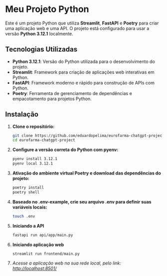 # Meu Projeto Python

Este é um projeto Python que utiliza **Streamlit**, **FastAPI** e **Poetry** para criar uma aplicação web e uma API. O projeto está configurado para usar a versão **Python 3.12.1** localmente.

## Tecnologias Utilizadas

- **Python 3.12.1**: Versão do Python utilizada para o desenvolvimento do projeto.
- **Streamlit**: Framework para criação de aplicações web interativas em Python.
- **FastAPI**: Framework moderno e rápido para construção de APIs com Python.
- **Poetry**: Ferramenta de gerenciamento de dependências e empacotamento para projetos Python.

## Instalação

1. **Clone o repositório:**

   ```bash
   git clone https://github.com/eduardopelima/eurofarma-chatgpt-project
   cd eurofarma-chatgpt-project
   
2. **Configure a versão correta do Python com pyenv:**
    ```bash
   pyenv install 3.12.1
   pyenv local 3.12.1

3. **Ativação do ambiente virtual Poetry e download das dependências do projeto:**
    ```bash
   poetry install
   poetry shell

4. **Baseado no .env-example, crie seu arquivo .env para definir suas variáveis locais:**
    ```bash
   touch .env
    ```

5. **Iniciando a API**
    ```bash
    fastapi run api/app/main.py

6. **Iniciando aplicação web**
    ```bash
    streamlit run frontend/main.py

7. *Acesse a aplicação web na sua rede local, pelo link: <a href="http://localhost:8501/">http://localhost:8501/<a>*